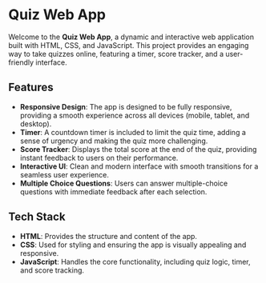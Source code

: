 # Quiz Web App

Welcome to the **Quiz Web App**, a dynamic and interactive web application built with HTML, CSS, and JavaScript. This project provides an engaging way to take quizzes online, featuring a timer, score tracker, and a user-friendly interface.

## Features

- **Responsive Design**: The app is designed to be fully responsive, providing a smooth experience across all devices (mobile, tablet, and desktop).
- **Timer**: A countdown timer is included to limit the quiz time, adding a sense of urgency and making the quiz more challenging.
- **Score Tracker**: Displays the total score at the end of the quiz, providing instant feedback to users on their performance.
- **Interactive UI**: Clean and modern interface with smooth transitions for a seamless user experience.
- **Multiple Choice Questions**: Users can answer multiple-choice questions with immediate feedback after each selection.

## Tech Stack

- **HTML**: Provides the structure and content of the app.
- **CSS**: Used for styling and ensuring the app is visually appealing and responsive.
- **JavaScript**: Handles the core functionality, including quiz logic, timer, and score tracking.
